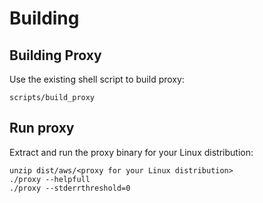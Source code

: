 # Building

## Building Proxy

Use the existing shell script to build proxy:

```shell
scripts/build_proxy
```

## Run proxy

Extract and run the proxy binary for your Linux distribution:

```shell
unzip dist/aws/<proxy for your Linux distribution>
./proxy --helpfull
./proxy --stderrthreshold=0
```
